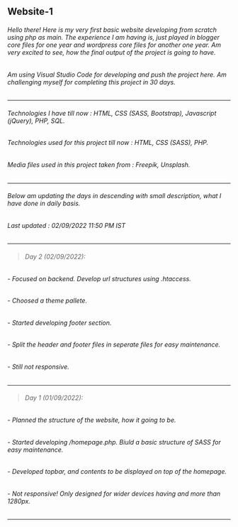 ## Website-1

###### Hello there! Here is my very first basic website developing from scratch using php as main. The experience I am having is, just played in blogger core files for one year and wordpress core files for another one year. Am very excited to see, how the final output of the project is going to have.

###### Am using Visual Studio Code for developing and push the project here. Am challenging myself for completing this project in 30 days.

----------

###### Technologies I have till now : HTML, CSS (SASS, Bootstrap), Javascript (jQuery), PHP, SQL.

###### Technologies used for this project till now : HTML, CSS (SASS), PHP.

###### Media files used in this project taken from : Freepik, Unsplash.

----------

###### Below am updating the days in descending with small description, what I have done in daily basis.

###### Last updated : 02/09/2022 11:50 PM IST

----------

> ###### Day 2 (02/09/2022):

###### - Focused on backend. Develop url structures using .htaccess.
###### - Choosed a theme pallete.
###### - Started developing footer section.
###### - Split the header and footer files in seperate files for easy maintenance.
###### - Still not responsive.
  
----------

> ###### Day 1 (01/09/2022):

###### - Planned the structure of the website, how it going to be.
###### - Started developing /homepage.php. Biuld a basic structure of SASS for easy maintenance.
###### - Developed topbar, and contents to be displayed on top of the homepage.
###### - Not responsive! Only designed for wider devices having and more than 1280px.
  
----------
